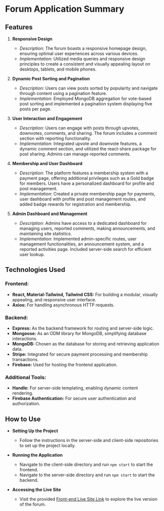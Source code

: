 # Forum Application Summary

## Features

1. **Responsive Design**
   - *Description:* The forum boasts a responsive homepage design, ensuring optimal user experiences across various devices.
   - *Implementation:* Utilized media queries and responsive design principles to create a consistent and visually appealing layout on desktops, tablets, and mobile phones.

2. **Dynamic Post Sorting and Pagination**
   - *Description:* Users can view posts sorted by popularity and navigate through content using a pagination feature.
   - *Implementation:* Employed MongoDB aggregation for vote-based post sorting and implemented a pagination system displaying five posts per page.

3. **User Interaction and Engagement**
   - *Description:* Users can engage with posts through upvotes, downvotes, comments, and sharing. The forum includes a comment section with reporting functionality.
   - *Implementation:* Integrated upvote and downvote features, a dynamic comment section, and utilized the react-share package for post sharing. Admins can manage reported comments.

4. **Membership and User Dashboard**
   - *Description:* The platform features a membership system with a payment page, offering additional privileges such as a Gold badge for members. Users have a personalized dashboard for profile and post management.
   - *Implementation:* Created a private membership page for payments, user dashboard with profile and post management routes, and added badge rewards for registration and membership.

5. **Admin Dashboard and Management**
   - *Description:* Admins have access to a dedicated dashboard for managing users, reported comments, making announcements, and maintaining site statistics.
   - *Implementation:* Implemented admin-specific routes, user management functionalities, an announcement system, and a reported activities page. Included server-side search for efficient user lookup.

## Technologies Used

### Frontend:
- **React, Material-Tailwind, Tailwind CSS:** For building a modular, visually appealing, and responsive user interface.
- **Axios:** For handling asynchronous HTTP requests.

### Backend:
- **Express:** As the backend framework for routing and server-side logic.
- **Mongoose:** As an ODM library for MongoDB, simplifying database interactions.
- **MongoDB:** Chosen as the database for storing and retrieving application data.
- **Stripe:** Integrated for secure payment processing and membership transactions.
- **Firebase:** Used for hosting the frontend application.

### Additional Tools:
- **Handle:** For server-side templating, enabling dynamic content rendering.
- **Firebase Authentication:** For secure user authentication and authorization.

## How to Use

- **Setting Up the Project**
  - Follow the instructions in the server-side and client-side repositories to set up the project locally.

- **Running the Application**
  - Navigate to the client-side directory and run `npm start` to start the frontend.
  - Navigate to the server-side directory and run `npm start` to start the backend.

- **Accessing the Live Site**
  - Visit the provided [Front-end Live Site Link](https://chatvista-online-forum-client.web.app/) to explore the live version of the forum.
